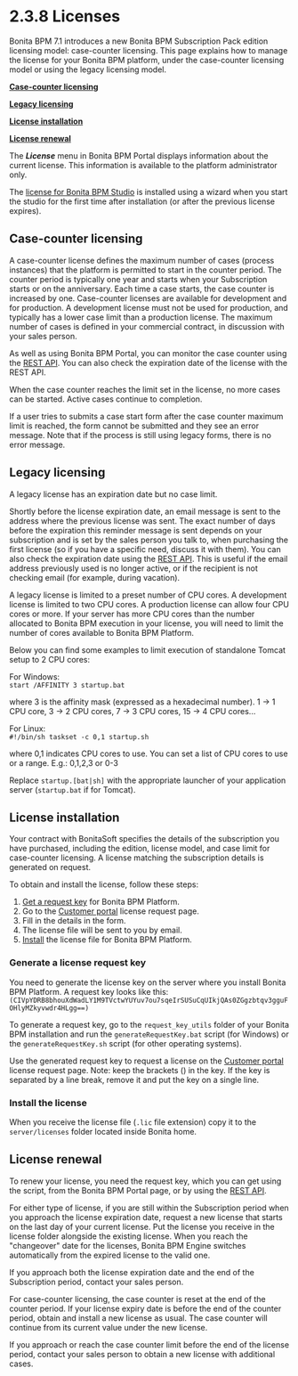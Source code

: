 # 2.3.8 Licenses

Bonita BPM 7.1 introduces a new Bonita BPM Subscription Pack edition licensing model: case-counter licensing. This page explains how to manage the license for your Bonita BPM platform, under the case-counter licensing model or using the legacy licensing model.


**[Case-counter licensing](#case-counter)**

**[Legacy licensing](#legacy)**

**[License installation](#installation)**

**[License renewal](#renewal)**

The **_License_** menu in Bonita BPM Portal displays information about the current license. This information is available to the platform administrator only.


The [license for Bonita BPM Studio](/bonita-bpm-studio-installation.md#license) is installed using a wizard when you start the studio for the first time after installation (or after the previous license expires).



## Case-counter licensing


A case-counter license defines the maximum number of cases (process instances) that the platform is permitted to start in the counter period. 
The counter period is typically one year and starts when your Subscription starts or on the anniversary.
Each time a case starts, the case counter is increased by one. 
Case-counter licenses are available for development and for production. A development license must not be used for production, and typically has a lower case limit than a production license. 
The maximum number of cases is defined in your commercial contract, in discussion with your sales person.




As well as using Bonita BPM Portal, you can monitor the case counter using the [REST API](/platform-api-861#license). You can also check the expiration date of the license with the REST API.




When the case counter reaches the limit set in the license, no more cases can be started. Active cases continue to completion.



If a user tries to submits a case start form after the case counter maximum limit is reached, the form cannot be submitted and they see an error message. 
Note that if the process is still using legacy forms, there is no error message.



## Legacy licensing


A legacy license has an expiration date but no case limit.


Shortly before the license expiration date, an email message is sent to the address where the previous license was sent.
The exact number of days before the expiration this reminder message is sent depends on your subscription and is set 
by the sales person you talk to, when purchasing the first license (so if you have a specific need, discuss it with them). You can also check the expiration date using the [REST API](/platform-api-861#license). This is useful if the email address previously used is no longer active, or if the recipient is not checking email (for example, during vacation).



A legacy license is limited to a preset number of CPU cores. A development license is limited to two CPU cores. 
A production license can allow four CPU cores or more. If your server has more CPU cores than the number allocated to Bonita BPM execution in your license, you will need to limit the number of cores available to Bonita BPM Platform.

Below you can find some examples to limit execution of standalone Tomcat setup to 2 CPU cores:


For Windows:   
`start /AFFINITY 3 startup.bat`  

where 3 is the affinity mask (expressed as a hexadecimal number). 1 -\> 1 CPU core, 3 -\> 2 CPU cores, 7 -\> 3 CPU cores, 15 -\> 4 CPU cores...



For Linux:   
`#!/bin/sh taskset -c 0,1 startup.sh `  

where 
0,1 indicates CPU cores to use. You can set a list of CPU cores to use or a range. E.g.: 0,1,2,3 or 0-3


Replace `startup.[bat|sh]` with the appropriate launcher of your application server (`startup.bat` if for Tomcat).




## License installation


Your contract with BonitaSoft specifies the details of the subscription you have purchased, including the edition, license model, and case limit for case-counter licensing. A license matching the subscription details is generated on request.


To obtain and install the license, follow these steps:


1. [Get a request key](#plat_get) for Bonita BPM Platform.
2. Go to the [Customer portal](https://customer.bonitasoft.com/license/request) license request page.
3. Fill in the details in the form.
4. The license file will be sent to you by email.
5. [Install](#plat_install) the license file for Bonita BPM Platform.

### Generate a license request key


You need to generate the license key on the server where you install Bonita BPM Platform. A request key looks like this:
` 
(CIVpYDRB8bhouXdWadLY1M9TVctwYUYuv7ou7sqeIrSUSuCqUIkjQAs0ZGgzbtqv3gguFOHlyMZkyvwdr4HLgg==)
`


To generate a request key, go to the `request_key_utils` folder of your Bonita BPM installation and run the `generateRequestKey.bat` script (for Windows) or the `generateRequestKey.sh` script (for other operating systems).

Use the generated request key to request a license on the [Customer portal](https://customer.bonitasoft.com/license/request) license request page. Note: keep the brackets () in the key.
If the key is separated by a line break, remove it and put the key on a single line.



### Install the license


When you receive the license file (`.lic` file extension) copy it to the `server/licenses` folder located inside Bonita home.



## License renewal


To renew your license, you need the request key, which you can get using the script, from the Bonita BPM Portal page, or by using the [REST API](/platform-api-861#license).


For either type of license, if you are still within the Subscription period when you approach the license expiration date, request a new license that starts on the last day of your current license. 
Put the license you receive in the license folder alongside the existing license. 
When you reach the "changeover" date for the licenses, Bonita BPM Engine switches automatically from the expired license to the valid one.


If you approach both the license expiration date and the end of the Subscription period, contact your sales person.


For case-counter licensing, the case counter is reset at the end of the counter period. 
If your license expiry date is before the end of the counter period, obtain and install a new license as usual. The case counter will continue from its current value under the new license.

If you approach or reach the case counter limit before the end of the license period, contact your sales person to obtain a new license with additional cases.